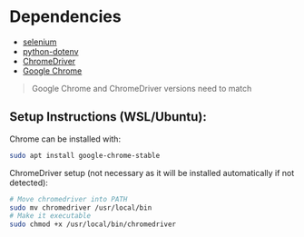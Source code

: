 # Dependencies
- [selenium](https://pypi.org/project/selenium/)
- [python-dotenv](https://pypi.org/project/python-dotenv/)
- [ChromeDriver](https://chromedriver.chromium.org/downloads) 
- [Google Chrome](https://www.google.com/chrome)
> Google Chrome and ChromeDriver versions need to match

## Setup Instructions (WSL/Ubuntu):
Chrome can be installed with:
```bash
sudo apt install google-chrome-stable
```

ChromeDriver setup (not necessary as it will be installed automatically if not detected):
```bash
# Move chromedriver into PATH
sudo mv chromedriver /usr/local/bin
# Make it executable
sudo chmod +x /usr/local/bin/chromedriver
```
